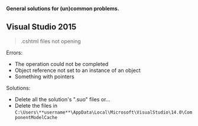 **General solutions for (un)common problems.**


## Visual Studio 2015

> .cshtml files not opening

Errors:

* The operation could not be completed
* Object reference not set to an instance of an object
* Something with pointers

Solutions:

* Delete all the solution's ".suo" files or...
* Delete the files in `C:\Users\**username**\AppData\Local\Microsoft\VisualStudio\14.0\ComponentModelCache`